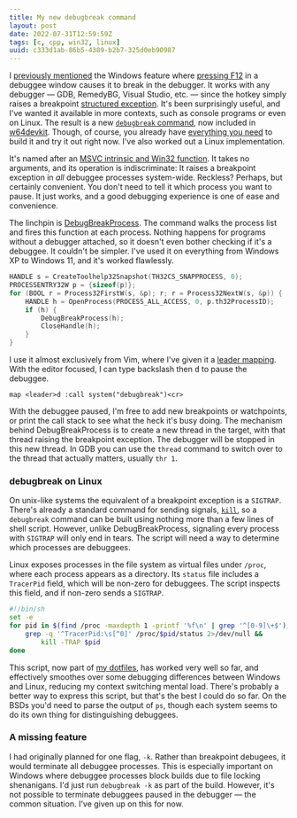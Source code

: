 ```yaml
---
title: My new debugbreak command
layout: post
date: 2022-07-31T12:59:59Z
tags: [c, cpp, win32, linux]
uuid: c333d1ab-86b5-4389-b2b7-325d0eb90987
---
```


I [previously mentioned][assert] the Windows feature where [pressing
F12][f12] in a debuggee window causes it to break in the debugger. It
works with any debugger — GDB, RemedyBG, Visual Studio, etc. — since the
hotkey simply raises a breakpoint [structured exception][seh]. It's been
surprisingly useful, and I've wanted it available in more contexts, such
as console programs or even on Linux. The result is a new [`debugbreak`
command][src], now included in [w64devkit][]. Though, of course, you
already have [everything you need][every] to build it and try it out right
now. I've also worked out a Linux implementation.

It's named after an [MSVC intrinsic and Win32 function][db]. It takes no
arguments, and its operation is indiscriminate: It raises a breakpoint
exception in *all* debuggee processes system-wide. Reckless? Perhaps, but
certainly convenient. You don't need to tell it which process you want to
pause. It just works, and a good debugging experience is one of ease and
convenience.

The linchpin is [DebugBreakProcess][dbp]. The command walks the process
list and fires this function at each process. Nothing happens for programs
without a debugger attached, so it doesn't even bother checking if it's a
debuggee. It couldn't be simpler. I've used it on everything from Windows
XP to Windows 11, and it's worked flawlessly.

```c
HANDLE s = CreateToolhelp32Snapshot(TH32CS_SNAPPROCESS, 0);
PROCESSENTRY32W p = {sizeof(p)};
for (BOOL r = Process32FirstW(s, &p); r; r = Process32NextW(s, &p)) {
    HANDLE h = OpenProcess(PROCESS_ALL_ACCESS, 0, p.th32ProcessID);
    if (h) {
        DebugBreakProcess(h);
        CloseHandle(h);
    }
}
```

I use it almost exclusively from Vim, where I've given it a [leader
mapping][leader]. With the editor focused, I can type backslash then
<kbd>d</kbd> to pause the debuggee.

```vim
map <leader>d :call system("debugbreak")<cr>
```

With the debuggee paused, I'm free to add new breakpoints or watchpoints,
or print the call stack to see what the heck it's busy doing. The
mechanism behind DebugBreakProcess is to create a new thread in the
target, with that thread raising the breakpoint exception. The debugger
will be stopped in this new thread. In GDB you can use the `thread`
command to switch over to the thread that actually matters, usually `thr
1`.

### debugbreak on Linux

On unix-like systems the equivalent of a breakpoint exception is a
`SIGTRAP`. There's already a standard command for sending signals,
[`kill`][kill], so a `debugbreak` command can be built using nothing more
than a few lines of shell script. However, unlike DebugBreakProcess,
signaling every process with `SIGTRAP` will only end in tears. The script
will need a way to determine which processes are debuggees.

Linux exposes processes in the file system as virtual files under `/proc`,
where each process appears as a directory. Its `status` file includes a
`TracerPid` field, which will be non-zero for debuggees. The script
inspects this field, and if non-zero sends a `SIGTRAP`.

```sh
#!/bin/sh
set -e
for pid in $(find /proc -maxdepth 1 -printf '%f\n' | grep '^[0-9]\+$'); do
    grep -q '^TracerPid:\s[^0]' /proc/$pid/status 2>/dev/null &&
        kill -TRAP $pid
done
```

This script, now part of [my dotfiles][dotfiles], has worked very well so
far, and effectively smoothes over some debugging differences between
Windows and Linux, reducing my context switching mental load. There's
probably a better way to express this script, but that's the best I could
do so far. On the BSDs you'd need to parse the output of `ps`, though each
system seems to do its own thing for distinguishing debuggees.

### A missing feature

I had originally planned for one flag, `-k`. Rather than breakpoint
debugees, it would terminate all debuggee processes. This is especially
important on Windows where debuggee processes block builds due to file
locking shenanigans. I'd just run `debugbreak -k` as part of the build.
However, it's not possible to terminate debuggees paused in the debugger —
the common situation. I've given up on this for now.


[assert]: /blog/2022/06/26/
[db]: https://docs.microsoft.com/en-us/visualstudio/debugger/debugbreak-and-debugbreak
[dbp]: https://docs.microsoft.com/en-us/windows/win32/api/winbase/nf-winbase-debugbreakprocess
[dotfiles]: /blog/2012/06/23/
[every]: /blog/2020/09/25/
[f12]: https://docs.microsoft.com/en-us/windows/win32/api/winuser/nf-winuser-registerhotkey
[kill]: https://man7.org/linux/man-pages/man1/kill.1.html
[leader]: https://learnvimscriptthehardway.stevelosh.com/chapters/06.html
[seh]: https://docs.microsoft.com/en-us/cpp/cpp/structured-exception-handling-c-cpp
[src]: https://github.com/skeeto/w64devkit/blob/4282797/src/debugbreak.c
[w64devkit]: /blog/2020/05/15/
